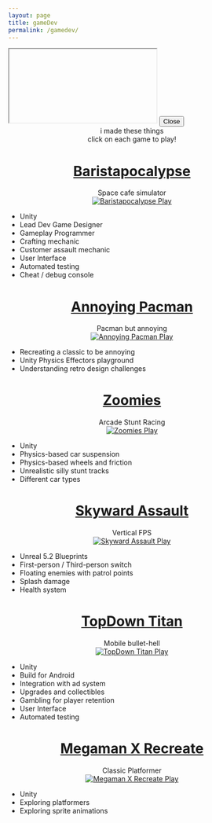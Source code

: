 ```yaml
---
layout: page
title: gameDev
permalink: /gamedev/
---
```


<script src="/javascript/iframe-handler.js"></script>
<div id="iframeOverlay">
  <iframe id="myIframe" src="about:blank"></iframe>
  <button id="closeIframeButton">Close</button>
</div>

<center>i made these things<br>
<span class="flashing-scrolling">click on each game to play!</span></center>

<center><h1><a href="http://baristapocalypse.com">Baristapocalypse</a></h1>Space cafe simulator</center>
<div class="image-hover responsive-image" align="center">
  <a href="../images/Baristapocalypse.gif" class="iframeLink">
    <img src="../images/Baristapocalypse.gif" alt="Baristapocalypse" class="responsive-image">
    <span class="play-text">Play</span>
  </a>
</div>

- Unity
- Lead Dev Game Designer
- Gameplay Programmer
- Crafting mechanic
- Customer assault mechanic
- User Interface
- Automated testing
- Cheat / debug console

<center><h1><a href="http://github.com/mikestiers/pac-effectors">Annoying Pacman</a></h1>Pacman but annoying</center>
<div class="image-hover responsive-image" align="center">
  <a href="../games/Annoying_Pacman/index.html" class="iframeLink">
    <img src="../images/Annoying_Pacman.gif" alt="Annoying Pacman" class="responsive-image">
    <span class="play-text">Play</span>
  </a>
</div>

- Recreating a classic to be annoying
- Unity Physics Effectors playground
- Understanding retro design challenges

<center><h1><a href="http://github.com/mikestiers/zoomies">Zoomies</a></h1>Arcade Stunt Racing</center>
<div class="image-hover responsive-image" align="center">
  <a href="../games/Zoomies/index.html" class="iframeLink">
    <img src="../images/Zoomies.gif" alt="Zoomies" class="responsive-image">
    <span class="play-text">Play</span>
  </a>
</div>

- Unity
- Physics-based car suspension
- Physics-based wheels and friction
- Unrealistic silly stunt tracks
- Different car types

<center><h1><a href="http://github.com/mikestiers/SkywardAssault">Skyward Assault</a></h1>Vertical FPS</center>
<div class="image-hover responsive-image" align="center">
  <a href="../images/Skyward_Assault.gif" class="iframeLink">
    <img src="../images/Skyward_Assault.gif" alt="Skyward Assault" class="responsive-image">
    <span class="play-text">Play</span>
  </a>
</div>

- Unreal 5.2 Blueprints
- First-person / Third-person switch
- Floating enemies with patrol points
- Splash damage
- Health system

<center><h1><a href="http://github.com/mikestiers/TopDownTitan">TopDown Titan</a></h1>Mobile bullet-hell</center>
<div class="image-hover responsive-image" align="center">
  <a href="../images/TopDown_Titan.gif" class="iframeLink">
    <img src="../images/TopDown_Titan.gif" alt="TopDown Titan" class="responsive-image">
    <span class="play-text">Play</span>
  </a>
</div>

- Unity
- Build for Android
- Integration with ad system
- Upgrades and collectibles
- Gambling for player retention
- User Interface
- Automated testing

<center><h1><a href="http://github.com/mikestiers/spacemanx">Megaman X Recreate</a></h1>Classic Platformer</center>
<div class="image-hover responsive-image" align="center">
  <a href="../images/Megaman_X_Recreation.gif" class="iframeLink">
    <img src="../images/Megaman_X_Recreation.gif" alt="Megaman X Recreate" class="responsive-image">
    <span class="play-text">Play</span>
  </a>
</div>

- Unity
- Exploring platformers
- Exploring sprite animations

